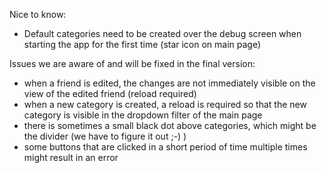 Nice to know:
- Default categories need to be created over the debug screen when starting the app for the first time (star icon on main page)

Issues we are aware of and will be fixed in the final version:
- when a friend is edited, the changes are not immediately visible on the view of the edited friend (reload required)
- when a new category is created, a reload is required so that the new category is visible in the dropdown filter of the main page
- there is sometimes a small black dot above categories, which might be the divider (we have to figure it out ;-) )
- some buttons that are clicked in a short period of time multiple times might result in an error